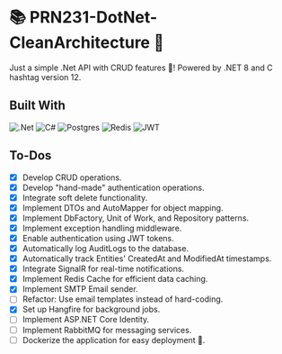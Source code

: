 # 📚 PRN231-DotNet-CleanArchitecture 🚀
Just a simple .Net API with CRUD features 🥲! Powered by .NET 8 and C hashtag version 12.
## Built With
![.Net](https://img.shields.io/badge/.NET-5C2D91?style=for-the-badge&logo=.net&logoColor=white)
![C#](https://img.shields.io/badge/c%23-%23239120.svg?style=for-the-badge&logo=csharp&logoColor=white)
![Postgres](https://img.shields.io/badge/postgres-%23316192.svg?style=for-the-badge&logo=postgresql&logoColor=white)
![Redis](https://img.shields.io/badge/redis-%23DD0031.svg?style=for-the-badge&logo=redis&logoColor=white)
![JWT](https://img.shields.io/badge/JWT-black?style=for-the-badge&logo=JSON%20web%20tokens)
## To-Dos
- [x] Develop CRUD operations.
- [x] Develop "hand-made" authentication operations.
- [x] Integrate soft delete functionality.
- [x] Implement DTOs and AutoMapper for object mapping.
- [x] Implement DbFactory, Unit of Work, and Repository patterns.
- [x] Implement exception handling middleware.
- [x] Enable authentication using JWT tokens.
- [x] Automatically log AuditLogs to the database.
- [x] Automatically track Entities' CreatedAt and ModifiedAt timestamps.
- [x] Integrate SignalR for real-time notifications.
- [x] Implement Redis Cache for efficient data caching.
- [x] Implement SMTP Email sender.
- [ ] Refactor: Use email templates instead of hard-coding.
- [x] Set up Hangfire for background jobs.
- [ ] Implement ASP.NET Core Identity.
- [ ] Implement RabbitMQ for messaging services.
- [ ] Dockerize the application for easy deployment 🐳.
